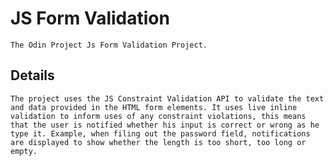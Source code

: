 # JS Form Validation
    The Odin Project Js Form Validation Project.

## Details
    The project uses the JS Constraint Validation API to validate the text and data provided in the HTML form elements. It uses live inline validation to inform uses of any constraint violations, this means that the user is notified whether his input is correct or wrong as he type it. Example, when filing out the password field, notifications are displayed to show whether the length is too short, too long or empty.
